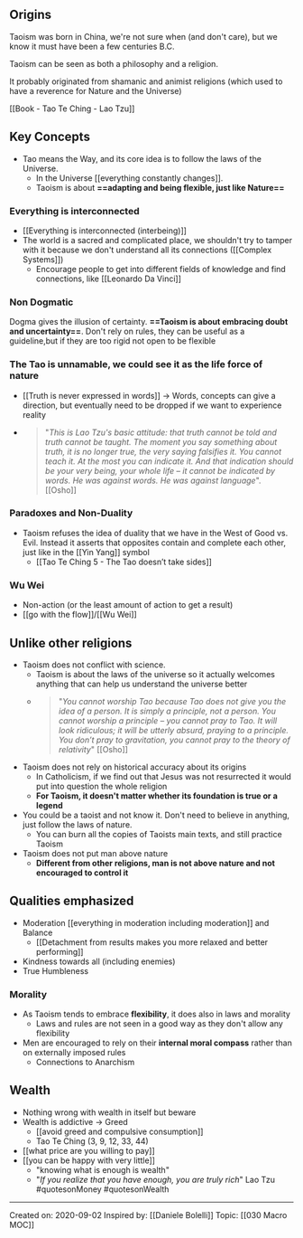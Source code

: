 ## Origins
Taoism was born in China, we're not sure when (and don't care), but we know it must have been a few centuries B.C.

Taoism can be seen as both a philosophy and a religion.

It probably originated from shamanic and animist religions (which used to have a reverence for Nature and the Universe)

[[Book - Tao Te Ching - Lao Tzu]]

## Key Concepts

- Tao means the Way, and its core idea is to follow the laws of the Universe.
    - In the Universe [[everything constantly changes]]. 
    - Taoism is about **==adapting and being flexible, just like Nature==**

### Everything is interconnected
- [[Everything is interconnected (interbeing)]]
- The world is a sacred and complicated place, we shouldn't try to tamper with it because we don't understand all its connections ([[Complex Systems]])
    - Encourage people to get into different fields of knowledge and find connections, like [[Leonardo Da Vinci]]

### Non Dogmatic
Dogma gives the illusion of certainty. **==Taoism is about embracing doubt and uncertainty==**. Don't rely on rules, they can be useful as a guideline,but if they are too rigid not open to be flexible

### The Tao is unnamable, we could see it as the life force of nature
   - [[Truth is never expressed in words]] → Words, concepts can give a direction, but eventually need to be dropped if we want to experience reality
   - > "*This is Lao Tzu's basic attitude: that truth cannot be told and truth cannot be taught. The moment you say something about truth, it is no longer true, the very saying falsifies it. You cannot teach it. At the most you can indicate it. And that indication should be your very being, your whole life – it cannot be indicated by words. He was against words. He was against language*". [[Osho]]
   
### Paradoxes and Non-Duality
- Taoism refuses the idea of duality that we have in the West of Good vs. Evil. Instead it asserts that opposites contain and complete each other, just like in the [[Yin Yang]] symbol
	- [[Tao Te Ching 5 - The Tao doesn’t take sides]]

### Wu Wei
- Non-action (or the least amount of action to get a result)
- [[go with the flow]]/[[Wu Wei]]

## Unlike other religions
- Taoism does not conflict with science. 
    - Taoism is about the laws of the universe so it actually welcomes anything that can help us understand the universe better
    -  > "*You cannot worship Tao because Tao does not give you the idea of a person. It is simply a principle, not a person. You cannot worship a principle – you cannot pray to Tao. It will look ridiculous; it will be utterly absurd, praying to a principle. You don’t pray to gravitation, you cannot pray to the theory of relativity*" [[Osho]]
- Taoism does not rely on historical accuracy about its origins
    - In Catholicism, if we find out that Jesus was not resurrected it would put into question the whole religion
    - **For Taoism, it doesn't matter whether its foundation is true or a legend** 
- You could be a taoist and not know it. Don't need to believe in anything, just follow the laws of nature.
    - You can burn all the copies of Taoists main texts, and still practice Taoism
- Taoism does not put man above nature
    - **Different from other religions, man is not above nature and not encouraged to control it**

## Qualities emphasized
- Moderation [[everything in moderation including moderation]] and Balance 
	- [[Detachment from results makes you more relaxed and better performing]]
- Kindness towards all (including enemies)
- True Humbleness

### Morality
- As Taoism tends to embrace **flexibility**, it does also in laws and morality
	- Laws and rules are not seen in a good way as they don't allow any flexibility
- Men are encouraged to rely on their **internal moral compass** rather than on externally imposed rules
	- Connections to Anarchism

## Wealth 
- Nothing wrong with wealth in itself but beware
- Wealth is addictive → Greed
	- [[avoid greed and compulsive consumption]] 
	- Tao Te Ching (3, 9, 12, 33, 44)
- [[what price are you willing to pay]]
-  [[you can be happy with very little]]
	- "knowing what is enough is wealth" 
	- "*If you realize that you have enough, you are truly rich*" Lao Tzu
#quotesonMoney #quotesonWealth


------------

Created on: 2020-09-02
Inspired by: [[Daniele Bolelli]]
Topic: [[030 Macro MOC]] 